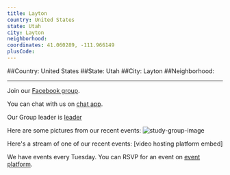 ```yaml
---
title: Layton
country: United States
state: Utah
city: Layton
neighborhood: 
coordinates: 41.060289, -111.966149
plusCode:
---
```


##Country: United States
##State: Utah
##City: Layton
##Neighborhood: 
*****
Join our [Facebook group](https://www.facebook.com/groups/free.code.camp.layton).

You can chat with us on [chat app]().

Our Group leader is [leader]()

Here are some pictures from our recent events:
![study-group-image]()

Here's a stream of one of our recent events:
[video hosting platform embed]

We have events every Tuesday. You can RSVP for an event on [event platform]().
